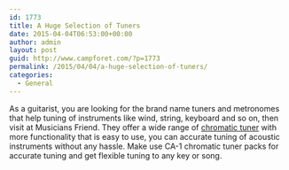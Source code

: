 ```yaml
---
id: 1773
title: A Huge Selection of Tuners
date: 2015-04-04T06:53:00+00:00
author: admin
layout: post
guid: http://www.campforet.com/?p=1773
permalink: /2015/04/04/a-huge-selection-of-tuners/
categories:
  - General
---
```

As a guitarist, you are looking for the brand name tuners and metronomes that help tuning of instruments like wind, string, keyboard and so on, then visit at Musicians Friend. They offer a wide range of [chromatic tuner](http://www.musiciansfriend.com/accessories/korg-ca-1-chromatic-tuner) with more functionality that is easy to use, you can accurate tuning of acoustic instruments without any hassle. Make use CA-1 chromatic tuner packs for accurate tuning and get flexible tuning to any key or song.